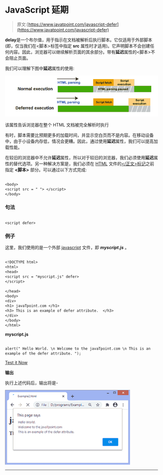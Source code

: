 # JavaScript 延期

> 原文:[https://www.javatpoint.com/javascript-defer](https://www.javatpoint.com/javascript-defer)

**delay**是一个布尔值，用于指示在文档被解析后执行脚本。它仅适用于外部脚本(即，仅当我们在<脚本>标签中指定 **src** 属性时才适用)。它声明脚本不会创建任何内容。因此，浏览器可以继续解析页面的其余部分。带有**延迟**属性的<脚本>不会阻止页面。

我们可以理解下图中**延迟**属性的使用:

![JavaScript defer](img/30a7a1b6aab18969dd1e8c02977a7880.png)

该属性告诉浏览器在整个 HTML 文档被完全解析时执行

有时，脚本需要比预期更多的加载时间，并显示空白页而不是内容。在移动设备中，由于小设备内存低，情况会更糟。因此，通过使用**延迟**属性，我们可以提高加载性能。

在较旧的浏览器中不允许**延迟**属性，所以对于较旧的浏览器，我们必须使用**延迟**属性的替代选项。另一种解决方案是，我们必须在 [HTML](https://www.javatpoint.com/html-tutorial) 文件的[</正文>标记](https://www.javatpoint.com/html-body-tag)之前指定 **<脚本>** 部分。可以通过以下方式完成:

```

<body>
<script src = " "> </script>
</body>

```

### 句法

```

<script defer>

```

### 例子

这里，我们使用的是一个外部 [javascript](https://www.javatpoint.com/javascript-tutorial) 文件，即 ***myscript.js*** 。

```

<!DOCTYPE html>
<html>
<head>
<script src = "myscript.js" defer>
</script>

</head>
<body>
<div>
<h1> javaTpoint.com </h1>
<h3> This is an example of defer attribute.  </h3>
</div>
</body>
</html>

```

**myscript.js**

```

alert(" Hello World. \n Welcome to the javaTpoint.com \n This is an example of the defer attribute. ");

```

[Test it Now](https://www.javatpoint.com/oprweb/test.jsp?filename=javascript-defer1)

**输出**

执行上述代码后，输出将是-

![JavaScript defer](img/6f21c5cb431733bbbac49a25e8bb4862.png)

* * *